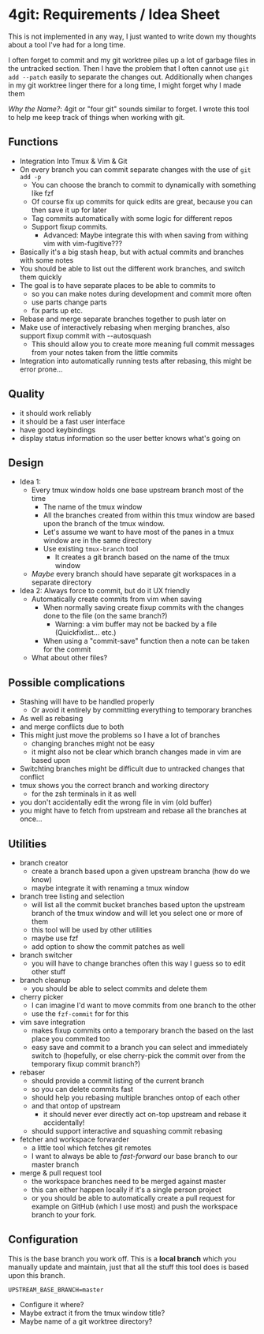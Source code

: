 # 4git: Requirements / Idea Sheet

This is not implemented in any way, I just wanted to write down my thoughts about a tool I've had for a long time.

I often forget to commit and my git worktree piles up a lot of garbage files in the untracked section. Then I have the problem that I often cannot use `git add --patch` easily to separate the changes out. Additionally when changes in my git worktree linger there for a long time, I might forget why I made them

*Why the Name?*: 4git or "four git" sounds similar to forget. I wrote this tool to help me keep track of things when working with git.

## Functions

* Integration Into Tmux & Vim & Git
* On every branch you can commit separate changes with the use of `git add -p`
  * You can choose the branch to commit to dynamically with something like fzf
  * Of course fix up commits for quick edits are great, because you can then save it up for later
  * Tag commits automatically with some logic for different repos
  * Support fixup commits.
    * Advanced: Maybe integrate this with when saving from withing vim with vim-fugitive???
* Basically it's a big stash heap, but with actual commits and branches with some notes
* You should be able to list out the different work branches, and switch them quickly
* The goal is to have separate places to be able to commits to
  * so you can make notes during development and commit more often
  * use parts change parts
  * fix parts up etc.
* Rebase and merge separate branches together to push later on
* Make use of interactively rebasing when merging branches, also support fixup commit with --autosquash
  * This should allow you to create more meaning full commit messages from your notes taken from the little commits
* Integration into automatically running tests after rebasing, this might be error prone...

## Quality

* it should work reliably
* it should be a fast user interface
* have good keybindings
* display status information so the user better knows what's going on


## Design

* Idea 1:
  * Every tmux window holds one base upstream branch most of the time
    * The name of the tmux window
    * All the branches created from within this tmux window are based upon the branch of the tmux window.
    * Let's assume we want to have most of the panes in a tmux window are in the same directory
    * Use existing `tmux-branch` tool
      * It creates a git branch based on the name of the tmux window
  * *Maybe* every branch should have separate git workspaces in a separate directory
* Idea 2: Always force to commit, but do it UX friendly
  * Automatically create commits from vim when saving
    * When normally saving create fixup commits with the changes done to the file (on the same branch?)
      * Warning: a vim buffer may not be backed by a file (Quickfixlist... etc.)
    * When using a "commit-save" function then a note can be taken for the commit
  * What about other files?


## Possible complications

* Stashing will have to be handled properly
  * Or avoid it entirely by committing everything to temporary branches
* As well as rebasing
* and merge conflicts due to both
* This might just move the problems so I have a lot of branches
  * changing branches might not be easy
  * it might also not be clear which branch changes made in vim are based upon
* Switchting branches might be difficult due to untracked changes that conflict
* tmux shows you the correct branch and working directory
    * for the zsh terminals in it as well
* you don't accidentally edit the wrong file in vim (old buffer)
* you might have to fetch from upstream and rebase all the branches at once...

## Utilities

* branch creator
  * create a branch based upon a given upstream brancha (how do we know)
  * maybe integrate it with renaming a tmux window
* branch tree listing and selection
  * will list all the commit bucket branches based upton the upstream branch of the tmux window and will let you select one or more of them
  * this tool will be used by other utilities
  * maybe use fzf
  * add option to show the commit patches as well
* branch switcher
  * you will have to change branches often this way I guess so to edit other stuff
* branch cleanup
  * you should be able to select commits and delete them
* cherry picker
  * I can imagine I'd want to move commits from one branch to the other
  * use the `fzf-commit` for for this
* vim save integration
  * makes fixup commits onto a temporary branch the based on the last place you commited too
  * easy save and commit to a branch you can select and immediately switch to (hopefully, or else cherry-pick the commit over from the temporary fixup commit branch?)
* rebaser
  * should provide a commit listing of the current branch
  * so you can delete commits fast
  * should help you rebasing multiple branches ontop of each other
  * and that ontop of upstream
    * it should never ever directly act on-top upstream and rebase it accidentally!
  * should support interactive and squashing commit rebasing
* fetcher and workspace forwarder
  * a little tool which fetches git remotes
  * I want to always be able to *fast-forward* our base branch to our master branch
* merge & pull request tool
  * the workspace branches need to be merged against master
  * this can either happen locally if it's a single person project
  * or you should be able to automatically create a pull request for example on GitHub (which I use most) and push the workspace branch to your fork.

## Configuration

This is the base branch you work off. This is a **local branch** which you manually update and maintain, just that all the stuff this tool does is based upon this branch.

    UPSTREAM_BASE_BRANCH=master

* Configure it where?
* Maybe extract it from the tmux window title?
* Maybe name of a git worktree directory?

